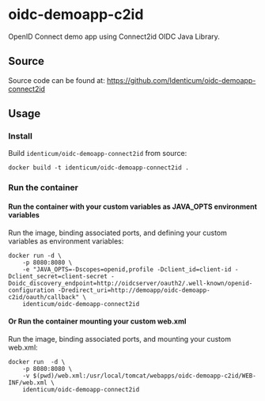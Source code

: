 # oidc-demoapp-c2id
OpenID Connect demo app using Connect2id OIDC Java Library.

## Source
Source code can be found at: https://github.com/Identicum/oidc-demoapp-connect2id

## Usage

### Install

Build `identicum/oidc-demoapp-connect2id` from source:

    docker build -t identicum/oidc-demoapp-connect2id .

### Run the container

#### Run the container with your custom variables as JAVA_OPTS environment variables

Run the image, binding associated ports, and defining your custom variables as environment variables:

    docker run -d \
	    -p 8080:8080 \
	    -e "JAVA_OPTS=-Dscopes=openid,profile -Dclient_id=client-id -Dclient_secret=client-secret -Doidc_discovery_endpoint=http://oidcserver/oauth2/.well-known/openid-configuration -Dredirect_uri=http://demoapp/oidc-demoapp-c2id/oauth/callback" \
        identicum/oidc-demoapp-connect2id


#### Or Run the container mounting your custom web.xml


Run the image, binding associated ports, and mounting your custom web.xml:

    docker run  -d \ 
        -p 8080:8080 \
        -v $(pwd)/web.xml:/usr/local/tomcat/webapps/oidc-demoapp-c2id/WEB-INF/web.xml \
	    identicum/oidc-demoapp-connect2id
